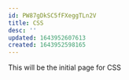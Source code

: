 ```yaml
---
id: PW87gDkSC5fFXeggTLn2V
title: CSS
desc: ''
updated: 1643952607613
created: 1643952598165
---
```

This will be the initial page for CSS
